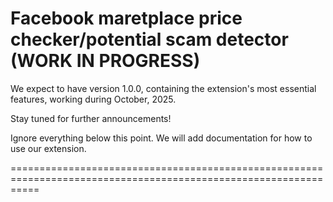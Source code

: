 # Facebook maretplace price checker/potential scam detector (WORK IN PROGRESS)

We expect to have version 1.0.0, containing the extension's most essential features, working during October, 2025.

Stay tuned for further announcements!

Ignore everything below this point. We will add documentation for how to use our extension.

=================================================================================================================
